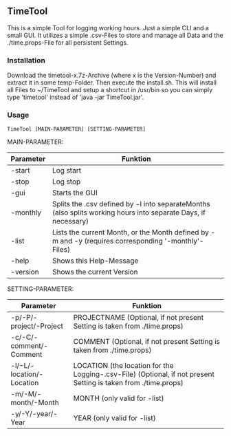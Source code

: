 ## TimeTool
This is a simple Tool for logging working hours. Just a simple CLI and a small GUI. It utilizes a simple .csv-Files 
to store and manage all Data and the ./time.props-File for all persistent Settings.

### Installation

Download the timetool-x.7z-Archive (where x is the Version-Number) and extract it in some temp-Folder. Then execute the install.sh. This will install all Files to ~/TimeTool and setup a shortcut in /usr/bin so you can simply type 'timetool' instead of 'java -jar TimeTool.jar'.

### Usage

`TimeTool [MAIN-PARAMETER] [SETTING-PARAMETER]`

MAIN-PARAMETER: 

| Parameter | Funktion  |
| --------- | --------- |
| -start    | Log start |
| -stop     | Log stop  |
| -gui      | Starts the GUI |
| -monthly  | Splits the .csv defined by -l into separateMonths (also splits working hours into separate Days, if necessary) |
| -list     | Lists the current Month, or the Month defined by -m and -y (requires corresponding '-monthly'-Files) |
| -help     | Shows this Help-Message |
| -version  | Shows the current Version |
        
SETTING-PARAMETER: 

| Parameter | Funktion  |
| --------- | --------- |
| -p/-P/-project/-Project | PROJECTNAME (Optional, if not present Setting is taken from ./time.props) |
| -c/-C/-comment/-Comment | COMMENT (Optional, if not present Setting is taken from ./time.props) |
| -l/-L/-location/-Location | LOCATION (the location for the Logging-.csv-File) (Optional, if not present Setting is taken from ./time.props) |
| -m/-M/-month/-Month | MONTH (only valid for -list) |
| -y/-Y/-year/-Year | YEAR (only valid for -list) |
